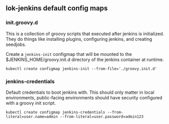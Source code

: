 ## lok-jenkins default config maps

### init.groovy.d

This is a collection of groovy scripts that executed after jenkins is initialized.
They do things like installing plugins, configuring jenkins, and creating seedjobs.

Create a `jenkins-init` configmap that will be mounted to the 
$JENKINS_HOME/groovy.init.d directory of the jenkins container at runtime.

`kubectl create configmap jenkins-init --from-file='./groovy.init.d'`

### jenkins-credentials

Default credentials to boot jenkins with. This should only matter in local
environments, public-facing environments should have security configured with
a groovy init script.

`kubectl create configmap jenkins-credentials --from-literal=user.name=admin --from-literal=user.password=admin123`

